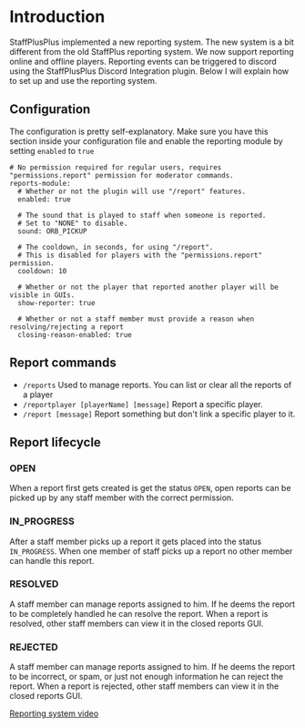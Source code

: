 # Introduction

StaffPlusPlus implemented a new reporting system. The new system is a bit different from the old StaffPlus reporting system.
We now support reporting online and offline players. Reporting events can be triggered to discord using the StaffPlusPlus Discord Integration plugin. Below I will explain how to set up and use the reporting system.

## Configuration

The configuration is pretty self-explanatory.
Make sure you have this section inside your configuration file and enable the reporting module by setting `enabled` to `true`

```
# No permission required for regular users, requires "permissions.report" permission for moderator commands.
reports-module:
  # Whether or not the plugin will use "/report" features.
  enabled: true

  # The sound that is played to staff when someone is reported.
  # Set to "NONE" to disable.
  sound: ORB_PICKUP

  # The cooldown, in seconds, for using "/report".
  # This is disabled for players with the "permissions.report" permission.
  cooldown: 10

  # Whether or not the player that reported another player will be visible in GUIs.
  show-reporter: true

  # Whether or not a staff member must provide a reason when resolving/rejecting a report
  closing-reason-enabled: true
```

## Report commands

* `/reports` Used to manage reports. You can list or clear all the reports of a player
* `/reportplayer [playerName] [message]` Report a specific player.
* `/report [message]` Report something but don't link a specific player to it.

## Report lifecycle

### OPEN
When a report first gets created is get the status `OPEN`, open reports can be picked up by any staff member with the correct permission.

### IN_PROGRESS
After a staff member picks up a report it gets placed into the status `IN_PROGRESS`. When one member of staff picks up a report no other member can handle this report.

### RESOLVED
A staff member can manage reports assigned to him. If he deems the report to be completely handled he can resolve the report. 
When a report is resolved, other staff members can view it in the closed reports GUI.

### REJECTED
A staff member can manage reports assigned to him. If he deems the report to be incorrect, or spam, or just not enough information he can reject the report. When a report is rejected, other staff members can view it in the closed reports GUI.


[Reporting system video](https://www.youtube.com/watch?v=laP10VM29TM) 